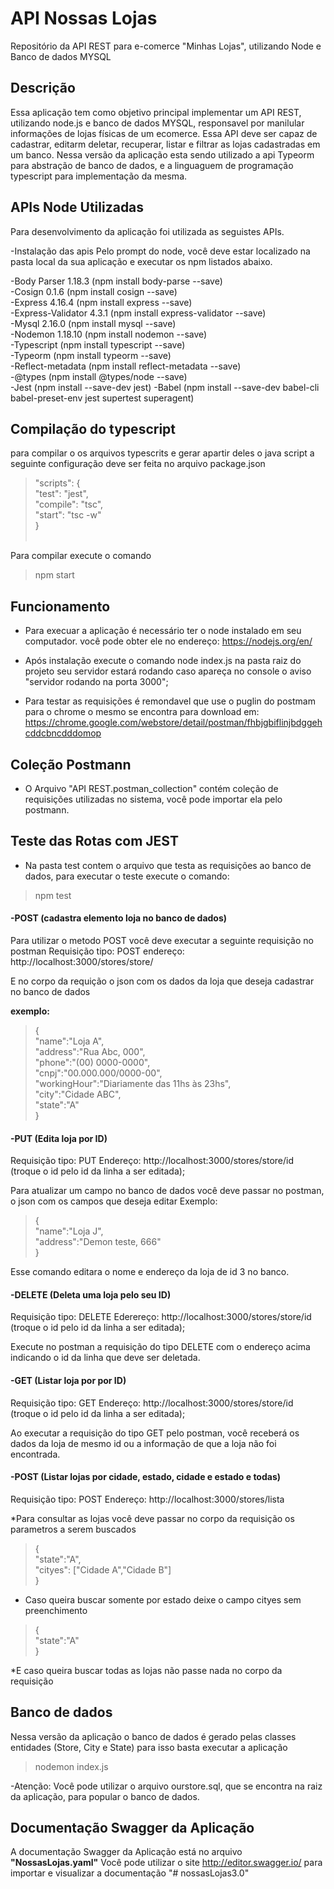 # API Nossas Lojas
Repositório da API REST para e-comerce "Minhas Lojas", utilizando Node e Banco de dados MYSQL

## Descrição
Essa aplicação tem como objetivo principal implementar um API REST, utilizando node.js e banco de dados MYSQL, responsavel por manilular 
informações de lojas físicas de um ecomerce.
Essa API deve ser capaz de cadastrar, editarm deletar, recuperar, listar e filtrar as lojas cadastradas em um banco. Nessa versão da aplicação esta sendo utilizado a api Typeorm para abstração de banco de dados, e a linguaguem de programação typescript para implementação da mesma.

## APIs Node Utilizadas
Para desenvolvimento da aplicação foi utilizada as seguistes APIs.

-Instalação das apis
Pelo prompt do node, você deve estar localizado na pasta local da sua aplicação e executar os npm listados abaixo.

-Body Parser 1.18.3 (npm install body-parse --save)<br>
-Cosign 0.1.6 (npm install cosign --save)<br>
-Express 4.16.4 (npm install express --save)<br>
-Express-Validator 4.3.1 (npm install express-validator --save)<br>
-Mysql 2.16.0 (npm install mysql --save)<br>
-Nodemon 1.18.10 (npm install nodemon --save)<br>
-Typescript (npm install typescript --save)<br>
-Typeorm (npm install typeorm --save)<br>
-Reflect-metadata (npm install reflect-metadata --save)<br>
-@types (npm install @types/node --save)<br>
-Jest (npm install --save-dev jest)
-Babel (npm install --save-dev babel-cli babel-preset-env jest supertest superagent)

## Compilação do typescript
para compilar o os arquivos typescrits e gerar apartir deles o java script a seguinte configuração deve ser feita no arquivo package.json<br>
>"scripts": { <br>
    "test": "jest", <br>
    "compile": "tsc", <br>
    "start": "tsc -w" <br>
  }<br><br>

Para compilar execute o comando<br> 
>npm start<br>

## Funcionamento
- Para execuar a aplicação é necessário ter o node instalado em seu computador.
você pode obter ele no endereço: https://nodejs.org/en/

- Após instalação execute o comando node index.js na pasta raiz do projeto
seu servidor estará rodando caso apareça no console o aviso "servidor rodando na porta 3000";

- Para testar as requisições é remondavel que use o puglin do postmam para o chrome
o mesmo se encontra para download em: https://chrome.google.com/webstore/detail/postman/fhbjgbiflinjbdggehcddcbncdddomop

## Coleção Postmann
- O Arquivo "API REST.postman_collection" contém coleção de requisições utilizadas no sistema, você pode importar ela pelo postmann.

## Teste das Rotas com JEST
- Na pasta test contem o arquivo que testa as requisições ao banco de dados, para executar o teste execute o comando:
>npm test

#### -POST (cadastra elemento loja no banco de dados)

Para utilizar o metodo POST você deve executar a seguinte requisição no postman
Requisição tipo: POST
endereço: http://localhost:3000/stores/store/

E no corpo da requição o json com os dados da loja que deseja cadastrar no banco de dados

<b>exemplo:</b><br>
>{<br>
		"name":"Loja A",<br>
		"address":"Rua Abc, 000",<br>
		"phone":"(00) 0000-0000",<br>
		"cnpj":"00.000.000/0000-00",<br>
		"workingHour":"Diariamente das 11hs às 23hs", <br>
		"city":"Cidade ABC",<br>
		"state":"A"<br>
}<br>

#### -PUT (Edita loja por ID)
Requisição tipo: PUT
Endereço: http://localhost:3000/stores/store/id (troque o id pelo id da linha a ser editada);

Para atualizar um campo no banco de dados você deve passar no postman, o json com os campos que deseja editar
Exemplo:<br>
>{<br>
	"name":"Loja J",<br>
	"address":"Demon teste, 666"<br>
}<br>

Esse comando editara o nome e endereço da loja de id 3 no banco.

#### -DELETE (Deleta uma loja pelo seu ID)
Requisição tipo: DELETE
Ederereço: http://localhost:3000/stores/store/id (troque o id pelo id da linha a ser editada);

Execute no postman a requisição do tipo DELETE com o endereço acima indicando o id da linha que deve ser deletada. 

#### -GET (Listar loja por por ID)
Requisição tipo: GET
Endereço: http://localhost:3000/stores/store/id (troque o id pelo id da linha a ser editada);

Ao executar a requisição do tipo GET pelo postman, você receberá os dados da loja de mesmo id ou a informação de que a loja não foi encontrada.

#### -POST (Listar lojas por cidade, estado, cidade e estado e todas)
Requisição tipo: POST
Endereço: http://localhost:3000/stores/lista

*Para consultar as lojas você deve passar no corpo da requisição os parametros a serem buscados<br>

>{<br>
	"state":"A",<br>
	"cityes": ["Cidade A","Cidade B"]<br>
}<br>

* Caso queira buscar somente por estado deixe o campo cityes sem preenchimento<br>

>{<br>
	"state":"A"<br>
}<br>

*E caso queira buscar todas as lojas não passe nada no corpo da requisição<br>


## Banco de dados

Nessa versão da aplicação o banco de dados é gerado pelas classes entidades (Store, City e State)
para isso basta executar a aplicação<br>

>nodemon index.js<br>

-Atenção: Você pode utilizar o arquivo ourstore.sql, que se encontra na raiz da aplicação, para popular o banco de dados.

## Documentação Swagger da Aplicação
A documentação Swagger da Aplicação está no arquivo <b>"NossasLojas.yaml"</b>
Você pode utilizar o site http://editor.swagger.io/ para importar e visualizar a documentação
"# nossasLojas3.0" 
